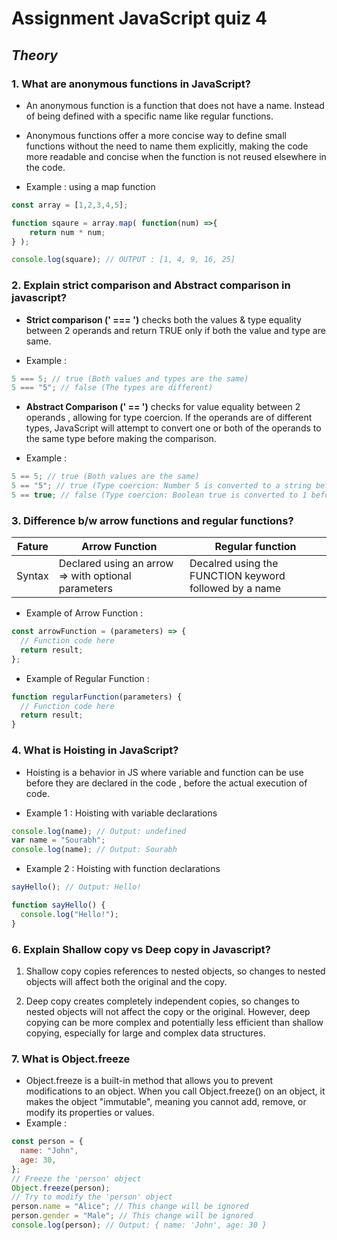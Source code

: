 # **Assignment JavaScript quiz 4**

## _Theory_

### 1. What are anonymous functions in JavaScript?

- An anonymous function is a function that does not have a name. Instead of being defined with a specific name like regular functions.

- Anonymous functions offer a more concise way to define small functions without the need to name them explicitly, making the code more readable and concise when the function is not reused elsewhere in the code.

- Example : using a map function

```Javascript
const array = [1,2,3,4,5];

function sqaure = array.map( function(num) =>{
    return num * num;
} );

console.log(square); // OUTPUT : [1, 4, 9, 16, 25]
```

### 2. Explain strict comparison and Abstract comparison in javascript?

- **Strict comparison (' === ')** checks both the values & type equality between 2 operands and return TRUE only if both the value and type are same.

- Example :

```Javascript
5 === 5; // true (Both values and types are the same)
5 === "5"; // false (The types are different)
```

- **Abstract Comparison (' == ')** checks for value equality between 2 operands , allowing for type coercion. If the operands are of different types, JavaScript will attempt to convert one or both of the operands to the same type before making the comparison.

- Example :

```Javascript
5 == 5; // true (Both values are the same)
5 == "5"; // true (Type coercion: Number 5 is converted to a string before comparison)
5 == true; // false (Type coercion: Boolean true is converted to 1 before comparison)
```

### 3. Difference b/w arrow functions and regular functions?

| Fature | Arrow Function                                      | Regular function                                       |
| ------ | --------------------------------------------------- | ------------------------------------------------------ |
| Syntax | Declared using an arrow => with optional parameters | Decalred using the FUNCTION keyword followed by a name |

- Example of Arrow Function :

```Javascript
const arrowFunction = (parameters) => {
  // Function code here
  return result;
};
```

- Example of Regular Function :

```Javascript
function regularFunction(parameters) {
  // Function code here
  return result;
}
```

### 4. What is Hoisting in JavaScript?

- Hoisting is a behavior in JS where variable and function can be use before they are declared in the code , before the actual execution of code.

- Example 1 : Hoisting with variable declarations

```Javascript
console.log(name); // Output: undefined
var name = "Sourabh";
console.log(name); // Output: Sourabh
```

- Example 2 : Hoisting with function declarations

```Javascript
sayHello(); // Output: Hello!

function sayHello() {
  console.log("Hello!");
}
```

### 6. Explain Shallow copy vs Deep copy in Javascript?

1. Shallow copy copies references to nested objects, so changes to nested objects will affect both the original and the copy.

2. Deep copy creates completely independent copies, so changes to nested objects will not affect the copy or the original. However, deep copying can be more complex and potentially less efficient than shallow copying, especially for large and complex data structures.

### 7. What is Object.freeze

- Object.freeze is a built-in method that allows you to prevent modifications to an object. When you call Object.freeze() on an object, it makes the object "immutable", meaning you cannot add, remove, or modify its properties or values.
- Example :

```Javascript
const person = {
  name: "John",
  age: 30,
};
// Freeze the 'person' object
Object.freeze(person);
// Try to modify the 'person' object
person.name = "Alice"; // This change will be ignored
person.gender = "Male"; // This change will be ignored
console.log(person); // Output: { name: 'John', age: 30 }
```
